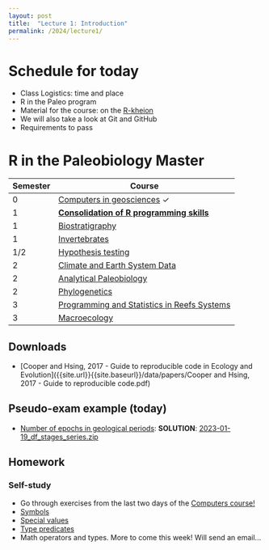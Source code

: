 ```yaml
---
layout: post
title:  "Lecture 1: Introduction"
permalink: /2024/lecture1/
---
```


# Schedule for today

- Class Logistics: time and place
- R in the Paleo program
- Material for the course: on the [R-kheion](https://adamkocsis.github.io/rkheion/)
- We will also take a look at Git and GitHub
- Requirements to pass


# R in the Paleobiology Master

| Semester | Course                                                                                                                 |
|----------|------------------------------------------------------------------------------------------------------------------------|
| 0        | [Computers in geosciences](https://palaeobiology.nat.fau.de/program/courses/computers/) &#10003;                       |
| 1        | [**Consolidation of R programming skills**](https://palaeobiology.nat.fau.de/program/courses/rcourse/)                |
| 1        | [Biostratigraphy](https://palaeobiology.nat.fau.de/program/courses/biostrat/)                                          |
| 1        | [Invertebrates](https://palaeobiology.nat.fau.de/program/courses/invertebrates/)                                       |
| 1/2      | [Hypothesis testing](https://palaeobiology.nat.fau.de/program/courses/hypothesis_testing/)                             |
| 2        | [Climate and Earth System Data](https://palaeobiology.nat.fau.de/program/courses/earth_data/)                          |
| 2        | [Analytical Paleobiology](https://palaeobiology.nat.fau.de/program/courses/analytical_paleo/)                          |
| 2        | [Phylogenetics](https://palaeobiology.nat.fau.de/program/courses/phylogenetics/)                                       |
| 3        | [Programming and Statistics in Reefs Systems](https://palaeobiology.nat.fau.de/program/courses/programming_and_stats/) |
| 3        | [Macroecology](https://palaeobiology.nat.fau.de/program/courses/macroecology/)                                         |



## Downloads
- [Cooper and Hsing, 2017 - Guide to reproducible code in Ecology and Evolution]({{site.url}}{{site.baseurl}}/data/papers/Cooper and Hsing, 2017 - Guide to reproducible code.pdf)

## Pseudo-exam example (today)

- [Number of epochs in geological periods](https://adamkocsis.github.io/rkheion/Exercises/2023-01-19_df_stages_series.html): **SOLUTION**: [2023-01-19_df_stages_series.zip]({{site.url}}{{site.baseurl}}/data/2024/2023-01-19_df_stages_series.zip)

## Homework 

### Self-study

- Go through exercises from the last two days of the [Computers course!](https://adamtkocsis.com/computers_in_geosciences/2024/)
- [Symbols](https://adamtkocsis.com/rkheion/1_Total_Novice/Script_contents/symbols.html)
- [Special values](https://adamkocsis.github.io/rkheion/2_Advanced_Beginner/02_types_and_variables/special_values.html)
- [Type predicates](https://adamkocsis.github.io/rkheion/2_Advanced_Beginner/02_types_and_variables/type_predicates.html)
- Math operators and types. More to come this week! Will send an email...


